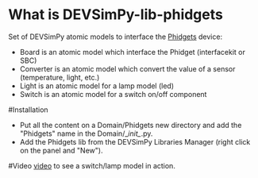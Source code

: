 # What is DEVSimPy-lib-phidgets
Set of DEVSimPy atomic models to interface the [Phidgets](http://www.phidgets.com/) device:
* Board is an atomic model which interface the Phidget (interfacekit or SBC)
* Converter is an atomic model which convert the value of a sensor (temperature, light, etc.)
* Light is an atomic model for a lamp model (led)
* Switch is an atomic model for a switch on/off component

#Installation
* Put all the content on a Domain/Phidgets new directory and add the "Phidgets" name in the Domain/\__init\__.py.
* Add the Phidgets lib from the DEVSimPy Libraries Manager (right click on the panel and "New").

#Video
[video](https://youtu.be/UpQFTEz3-IM) to see a switch/lamp model in action.
